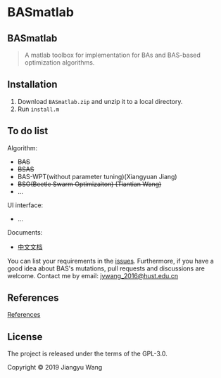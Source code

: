 BASmatlab
================

BASmatlab
---------

> A matlab toolbox for implementation for BAs and BAS-based optimization algorithms.

Installation
------------

1.  Download `BASmatlab.zip` and unzip it to a local directory.
2.  Run `install.m`

To do list
----------

Algorithm:

-   ~~BAS~~
-   ~~BSAS~~
-   BAS-WPT(without parameter tuning)(Xiangyuan Jiang)
-   ~~BSO(Beetle Swarm Optimizaiton) (Tiantian Wang)~~
-   ...

UI interface:

-   ...

Documents:

-   [中文文档](https://github.com/jywang2016/BASmatlab/blob/master/doc/manual.pdf)

You can list your requirements in the [issues](https://github.com/jywang2016/BASmatlab/issues). Furthermore, if you have a good idea about BAS's mutations, pull requests and discussions are welcome. Contact me by email: <jywang_2016@hust.edu.cn>

References
----------

[References](https://github.com/jywang2016/rBAS#references)

License
-------

The project is released under the terms of the GPL-3.0.

Copyright © 2019 Jiangyu Wang
